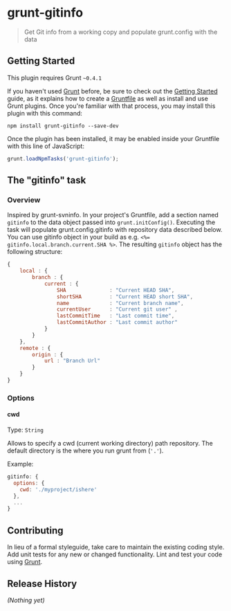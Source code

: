 # grunt-gitinfo

> Get Git info from a working copy and populate grunt.config with the data

## Getting Started
This plugin requires Grunt `~0.4.1`

If you haven't used [Grunt](http://gruntjs.com/) before, be sure to check out the [Getting Started](http://gruntjs.com/getting-started) guide, as it explains how to create a [Gruntfile](http://gruntjs.com/sample-gruntfile) as well as install and use Grunt plugins. Once you're familiar with that process, you may install this plugin with this command:

```shell
npm install grunt-gitinfo --save-dev
```

Once the plugin has been installed, it may be enabled inside your Gruntfile with this line of JavaScript:

```js
grunt.loadNpmTasks('grunt-gitinfo');
```

## The "gitinfo" task

### Overview
Inspired by grunt-svninfo. In your project's Gruntfile, add a section named `gitinfo` to the data object passed into `grunt.initConfig()`.
Executing the task will populate grunt.config.gitinfo with repository data described below. You can use gitinfo object in your build as e.g. `<%= gitinfo.local.branch.current.SHA %>`.
The resulting `gitinfo` object has the following structure:


```js
{
    local : {
        branch : {
            current : {
                SHA              : "Current HEAD SHA",
                shortSHA         : "Current HEAD short SHA",
                name             : "Current branch name",
                currentUser      : "Current git user" ,
                lastCommitTime   : "Last commit time",
                lastCommitAuthor : "Last commit author"
            }
        }
    },
    remote : {
        origin : {
            url : "Branch Url"
        }
    }
}
```

### Options

#### cwd
Type: `String`

Allows to specify a cwd (current working directory) path repository. The default directory is the where you run grunt from (`'.'`).

Example:
``` js
gitinfo: {
  options: {
    cwd: './myproject/ishere'
  },
  ...
}
```

## Contributing
In lieu of a formal styleguide, take care to maintain the existing coding style. Add unit tests for any new or changed functionality. Lint and test your code using [Grunt](http://gruntjs.com/).

## Release History
_(Nothing yet)_
